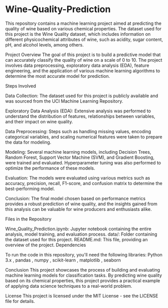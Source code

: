 # Wine-Quality-Prediction
This repository contains a machine learning project aimed at predicting the quality of wine based on various chemical properties. The dataset used for this project is the Wine Quality dataset, which includes information on different physicochemical attributes of wine, such as acidity, sugar content, pH, and alcohol levels, among others.

Project Overview
The goal of this project is to build a predictive model that can accurately classify the quality of wine on a scale of 0 to 10. The project involves data preprocessing, exploratory data analysis (EDA), feature engineering, and the application of various machine learning algorithms to determine the most accurate model for prediction.

Steps Involved

Data Collection: The dataset used for this project is publicly available and was sourced from the UCI Machine Learning Repository.

Exploratory Data Analysis (EDA): Extensive analysis was performed to understand the distribution of features, relationships between variables, and their impact on wine quality.

Data Preprocessing: Steps such as handling missing values, encoding categorical variables, and scaling numerical features were taken to prepare the data for modeling.

Modeling: Several machine learning models, including Decision Trees, Random Forest, Support Vector Machine (SVM), and Gradient Boosting, were trained and evaluated. Hyperparameter tuning was also performed to optimize the performance of these models.

Evaluation: The models were evaluated using various metrics such as accuracy, precision, recall, F1-score, and confusion matrix to determine the best-performing model.

Conclusion: The final model chosen based on performance metrics provides a robust prediction of wine quality, and the insights gained from this analysis can be valuable for wine producers and enthusiasts alike.

Files in the Repository

Wine_Quality_Prediction.ipynb: Jupyter notebook containing the entire analysis, model training, and evaluation process.
data/: Folder containing the dataset used for this project.
README.md: This file, providing an overview of the project.
Dependencies

To run the code in this repository, you'll need the following libraries:
Python 3.x ,
pandas ,
numpy ,
scikit-learn ,
matplotlib ,
seaborn 


Conclusion
This project showcases the process of building and evaluating machine learning models for classification tasks. By predicting wine quality based on its chemical properties, this project provides a practical example of applying data science techniques to a real-world problem.

License
This project is licensed under the MIT License - see the LICENSE file for details.

